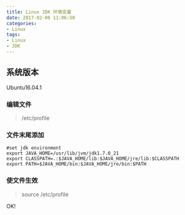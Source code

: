 ```yaml
---
title: Linux JDK 环境变量
date: 2017-02-06 11:06:50
categories:
- Linux
tags:
- Linux
- JDK
---
```


## 系统版本

Ubuntu16.04.1

### 编辑文件

> /etc/profile

<!-- more -->
### 文件末尾添加

```
#set jdk environment
export JAVA_HOME=/usr/lib/jvm/jdk1.7.0_21
export CLASSPATH=.:$JAVA_HOME/lib:$JAVA_HOME/jre/lib:$CLASSPATH
export PATH=$JAVA_HOME/bin:$JAVA_HOME/jre/bin:$PATH
```

### 使文件生效

> source /etc/profile

OK!
